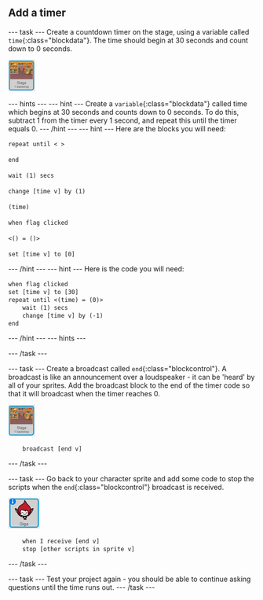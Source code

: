 ## Add a timer

--- task ---
Create a countdown timer on the stage, using a variable called `time`{:class="blockdata"}. The time should begin at 30 seconds and count down to 0 seconds.

![Stage sprite](images/stage-sprite.png)

--- hints ---
--- hint ---
Create a `variable`{:class="blockdata"} called time which begins at 30 seconds and counts down to 0 seconds. To do this, subtract 1 from the timer every 1 second, and repeat this until the timer equals 0.
--- /hint ---
--- hint ---
Here are the blocks you will need:

```blocks
repeat until < >

end

wait (1) secs

change [time v] by (1)

(time)

when flag clicked

<() = ()>

set [time v] to [0]
```
--- /hint ---
--- hint ---
Here is the code you will need:
```blocks
when flag clicked
set [time v] to [30]
repeat until <(time) = (0)>
    wait (1) secs
    change [time v] by (-1)
end
```
--- /hint ---
--- hints ---

--- /task ---

--- task ---
Create a broadcast called `end`{:class="blockcontrol"}. A broadcast is like an announcement over a loudspeaker - it can be 'heard' by all of your sprites. Add the broadcast block to the end of the timer code so that it will broadcast when the timer reaches 0.

![Stage sprite](images/stage-sprite.png)

```blocks
    broadcast [end v]
```
--- /task ---

--- task ---
Go back to your character sprite and add some code to stop the scripts when the `end`{:class="blockcontrol"} broadcast is received.

![Giga sprite](images/giga-sprite.png)

```blocks
    when I receive [end v]
    stop [other scripts in sprite v]
```
--- /task ---

--- task ---
Test your project again - you should be able to continue asking questions until the time runs out.
--- /task ---
